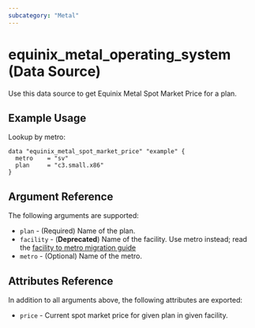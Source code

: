 ```yaml
---
subcategory: "Metal"
---
```


# equinix_metal_operating_system (Data Source)

Use this data source to get Equinix Metal Spot Market Price for a plan.

## Example Usage

Lookup by metro:

```hcl
data "equinix_metal_spot_market_price" "example" {
  metro    = "sv"
  plan     = "c3.small.x86"
}
```

## Argument Reference

The following arguments are supported:

* `plan` - (Required) Name of the plan.
* `facility` - (**Deprecated**) Name of the facility. Use metro instead; read the [facility to metro migration guide](https://registry.terraform.io/providers/equinix/equinix/latest/docs/guides/migration_guide_facilities_to_metros_devices)
* `metro` - (Optional) Name of the metro.

## Attributes Reference

In addition to all arguments above, the following attributes are exported:

* `price` - Current spot market price for given plan in given facility.
